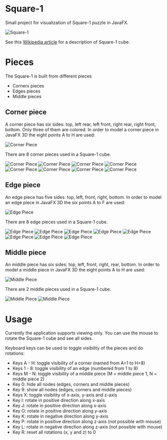# Square-1

Small project for visualization of Square-1 puzzle in JavaFX.

![Square-1](images/Square1.png)

See this [Wikipedia article](https://en.wikipedia.org/wiki/Square-1_puzzle) for a description of Square-1 cube.

# Pieces

The Square-1 is built from different pieces

+ Corners pieces
+ Edges pieces
+ Middle pieces

## Corner piece

A corner piece has six sides: top, left rear, left front, right rear, right front, bottom. Only three of them are colored. In order to model a corner piece in JavaFX 3D the eight points A to H are used:


![Corner Piece](images/corner.png)

There are 8 corner pieces used in a Square-1 cube.


![Corner Piece](images/corner1.png)
![Corner Piece](images/corner2.png)
![Corner Piece](images/corner3.png)
![Corner Piece](images/corner4.png)
![Corner Piece](images/corner5.png)
![Corner Piece](images/corner6.png)
![Corner Piece](images/corner7.png)
![Corner Piece](images/corner8.png)


## Edge piece

An edge piece has five sides: top, left, front, right, bottom. In order to model an edge piece in JavaFX 3D the six points A to F are used:


![Edge Piece](images/edge.png)

There are 8 edge pieces used in a Square-1 cube.

![Edge Piece](images/edge1.png)
![Edge Piece](images/edge2.png)
![Edge Piece](images/edge3.png)
![Edge Piece](images/edge4.png)
![Edge Piece](images/edge5.png)
![Edge Piece](images/edge6.png)
![Edge Piece](images/edge7.png)
![Edge Piece](images/edge8.png)

## Middle piece

An middle piece has six sides: top, left, front, right, rear, bottom. In order to model a middle piece in JavaFX 3D the eight points A to H are used:


![Middle Piece](images/middle.png)

There are 2 middle pieces used in a Square-1 cube.

![Middle Piece](images/middle1.png)
![Middle Piece](images/middle2.png)


# Usage

Currently the application supports viewing only. You can use the mouse to rotate the Square-1 cube and see all sides.

Keyboard keys can be used to toggle visibility of the pieces and do rotations:

+ Keys A - H: toggle visibility of a corner (named from A=1 to H=8)
+ Keys 1 - 8: toggle visibility of an edge (numbered from 1 to 8)
+ Keys M - N: toggle visibility of a middle piece (M = middle piece 1, N = middle piece 2)
+ Key 0: hide all nodes (edges, corners and middle pieces)
+ Key 9: show all nodes (edges, corners and middle pieces)
+ Keys X: toggle visibility of x-axis, y-axis and z-axis
+ Key I: rotate in positive direction along x-axis
+ Key J: rotate in positive direction along x-axis
+ Key O: rotate in positive direction along y-axis
+ Key K: rotate in negative direction along y-axis
+ Key P: rotate in positive direction along z-axis (not possible with mouse)
+ Key L: rotate in negative direction along z-axis (not possible with mouse)
+ Key R: reset all rotations (x, y and z) to 0


